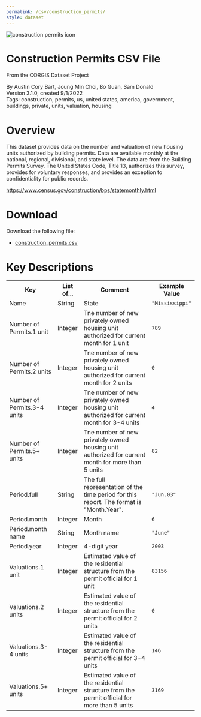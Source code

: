 ```yaml
---
permalink: /csv/construction_permits/
style: dataset
---
```


<img class="img-thumbnail float-right"
     src="/images/datasets/construction-permits-icon.png"
     alt="construction permits icon"
     role="presentation">

# Construction Permits CSV File

<p class='lead'>From the CORGIS Dataset Project</p>

<span class='text-muted'>By Austin Cory Bart, Joung Min Choi, Bo Guan, Sam Donald</span><br>
<span class='text-muted'>Version 3.1.0, created 9/1/2022</span><br>
<span class='text-muted'>Tags: construction, permits, us, united states, america, government, buildings, private, units, valuation, housing</span>

# Overview

This dataset provides data on the number and valuation of new housing units authorized by building permits. Data are available monthly at the national, regional, divisional, and state level. The data are from the Building Permits Survey. The United States Code, Title 13, authorizes this survey, provides for voluntary responses, and provides an exception to confidentiality for public records.



<https://www.census.gov/construction/bps/statemonthly.html>




# Download

Download the following file:

* <a href='../../datasets/csv/construction_permits/construction_permits.csv' download>construction_permits.csv <span class="fas fa-download"></span></a>

# Key Descriptions
    
<table class='table table-condensed table-striped table-bordered table-hover'>
<tr>
    <th class=''>Key</th>
    <th class=''>List of...</th>
    <th class=''>Comment</th>
    <th class=''>Example Value</th>
</tr>

<tr>
    <td>Name</td>
    <td>String</td> 
    <td>State</td>
    <td><code>"Mississippi"</code></td>
</tr>

<tr>
    <td>Number of Permits.1 unit</td>
    <td>Integer</td> 
    <td>Tne number of new privately owned housing unit authorized for current month  for 1 unit</td>
    <td><code>789</code></td>
</tr>

<tr>
    <td>Number of Permits.2 units</td>
    <td>Integer</td> 
    <td>Tne number of new privately owned housing unit authorized for current month  for 2 units</td>
    <td><code>0</code></td>
</tr>

<tr>
    <td>Number of Permits.3-4 units</td>
    <td>Integer</td> 
    <td>Tne number of new privately owned housing unit authorized for current month  for 3-4 units</td>
    <td><code>4</code></td>
</tr>

<tr>
    <td>Number of Permits.5+ units</td>
    <td>Integer</td> 
    <td>Tne number of new privately owned housing unit authorized for current month  for more than 5 units</td>
    <td><code>82</code></td>
</tr>

<tr>
    <td>Period.full</td>
    <td>String</td> 
    <td>The full representation of the time period for this report. The format is "Month.Year".</td>
    <td><code>"Jun.03"</code></td>
</tr>

<tr>
    <td>Period.month</td>
    <td>Integer</td> 
    <td>Month</td>
    <td><code>6</code></td>
</tr>

<tr>
    <td>Period.month name</td>
    <td>String</td> 
    <td>Month name</td>
    <td><code>"June"</code></td>
</tr>

<tr>
    <td>Period.year</td>
    <td>Integer</td> 
    <td>4-digit year</td>
    <td><code>2003</code></td>
</tr>

<tr>
    <td>Valuations.1 unit</td>
    <td>Integer</td> 
    <td>Estimated value of the residential structure from the permit official for 1 unit</td>
    <td><code>83156</code></td>
</tr>

<tr>
    <td>Valuations.2 units</td>
    <td>Integer</td> 
    <td>Estimated value of the residential structure from the permit official for 2 units</td>
    <td><code>0</code></td>
</tr>

<tr>
    <td>Valuations.3-4 units</td>
    <td>Integer</td> 
    <td>Estimated value of the residential structure from the permit official for 3-4 units</td>
    <td><code>146</code></td>
</tr>

<tr>
    <td>Valuations.5+ units</td>
    <td>Integer</td> 
    <td>Estimated value of the residential structure from the permit official for more than 5 units</td>
    <td><code>3169</code></td>
</tr>

</table>